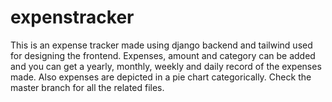 # expenstracker
This is an expense tracker made using django backend and tailwind used for designing the frontend. Expenses, amount and category can be added and you can get a yearly, monthly, weekly and daily record of the expenses made. Also expenses are depicted in a pie chart categorically. Check the master branch for all the related files.
